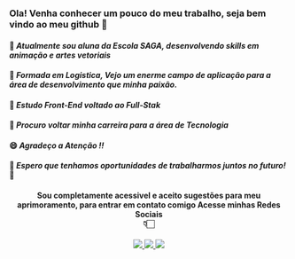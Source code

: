 ### Ola! Venha conhecer um pouco do meu trabalho, seja bem vindo ao meu github 👋

#### 💪 *Atualmente sou aluna da Escola SAGA, desenvolvendo skills em animação e artes vetoriais*
#### 🎉 *Formada em Logistica, Vejo um enerme campo de aplicação para a área de desenvolvimento que minha paixão.*
#### 📌 *Estudo Front-End voltado ao Full-Stak* 
#### 🚀 *Procuro voltar minha carreira para a área de Tecnologia* 
#### 😄 *Agradeço a Atenção !!* 
#### 🚀 *__Espero que tenhamos oportunidades de trabalharmos juntos no futuro!__* 🚀
  



  
  
<h4 align="center"> Sou completamente acessivel e aceito sugestões para meu aprimoramento, para entrar em contato comigo Acesse minhas Redes Sociais <BR>👇🏻 </h4>
   
  <div align="center"> 
    <a href="https://instagram.com/euagnes._" target="_blank">
      <img src="https://img.shields.io/badge/-Instagram-%23E4405F?style=for-the-badge&logo=instagram&logoColor=white" target="_blank">
    </a>
    <a href = "mailto:agnessamira75@gmail.com">
      <img src="https://img.shields.io/badge/-Gmail-%23333?style=for-the-badge&logo=gmail&logoColor=white" target="_blank">
    </a> 
    <a href="https://www.linkedin.com/in/agnes-samira-4878761b7/" target="_blank">
      <img src="https://img.shields.io/badge/-LinkedIn-%230077B5?style=for-the-badge&logo=linkedin&logoColor=white" target="_blank">
    </a>
  </div>
  

